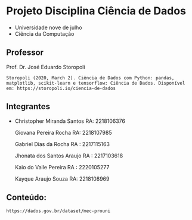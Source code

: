 # Projeto Disciplina Ciência de Dados

* Universidade nove de julho
* Ciência da Computação


## Professor

Prof. Dr. José Eduardo Storopoli


```
Storopoli (2020, March 2). Ciência de Dados com Python: pandas, matplotlib, scikit-learn e tensorflow: Ciência de Dados. Disponível em: https://storopoli.io/ciencia-de-dados
```

## Integrantes
 

* Christopher Miranda Santos 
  RA: 2218106376
  
  Giovana Pereira Rocha 
  RA: 2218107985

  Gabriel Dias da Rocha 
  RA : 2217115163

  Jhonata dos Santos Araujo 
  RA : 2217103618

  Kaio do Valle Pereira 
  RA : 2220105277

  Kayque Araujo Souza 
  RA: 2218108969

## Conteúdo:

```
https://dados.gov.br/dataset/mec-prouni
````
